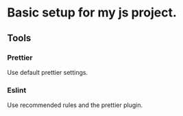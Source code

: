 # Basic setup for my js project.

## Tools

### Prettier

Use default prettier settings.

### Eslint

Use recommended rules and the prettier plugin.
